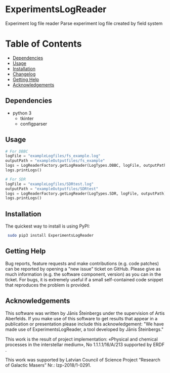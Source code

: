 # ExperimentsLogReader
Experiment log file reader
Parse experiment log file created by field system

# Table of Contents
- [Dependencies](#dependencies)
- [Usage](#usage)
- [Installation](#installation)
- [Changelog](#changelog)
- [Getting Help](#getting-help)
- [Acknowledgements](#acknowledgements)

## Dependencies
- python 3
  - tkinter
  - configparser

## Usage
```python
# For DBBC
logFile = "exampleLogfiles/fs_example.log"
outputPath = "exampleOutputfiles/fs_example"
logs = LogReaderFactory.getLogReader(LogTypes.DBBC, logFile, outputPath, ['225617.90', '620149.7', '2000.0'], "cepa")
logs.printLogs()

# For SDR
logFile = "exampleLogfiles/SDRtest.log"
outputPath = "exampleOutputfiles/SDRtest"
logs = LogReaderFactory.getLogReader(LogTypes.SDR, logFile, outputPath)
logs.printLogs()
```

## Installation
The quickest way to install is using PyPI:
```bash
 sudo pip3 install ExperimentsLogReader
 ```

## Getting Help

Bug reports, feature requests and make contributions (e.g. code patches) can be reported by opening a &quot;new issue&quot; ticket on GitHub. Please give as much information (e.g. the software component, version) as you can in the ticket. For bugs, it is extremely useful if a small self-contained code snippet that reproduces the problem is provided.

## Acknowledgements
This software was written by Jānis Šteinbergs under the supervision of Artis Aberfelds. If you make use of this software to get results that appear in a publication or presentation please include this acknowledgement: &quot;We have made use of ExperimentsLogReader, a tool developed by Jānis Šteinbergs.&quot;

This work is the result of project implementation: «Physical and chemical processes in the interstellar medium», No 1.1.1.1/16/A/213 supported by ERDF​.

This work was supported by Latvian Council of Science Project “Research of Galactic Masers” Nr.: lzp-2018/1-0291.




